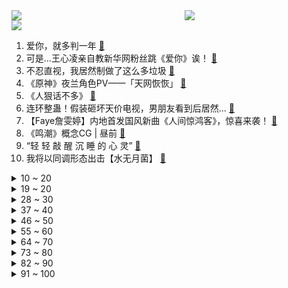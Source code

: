 <div >
	<a style="float:left;width:55%;" href = "https://github.com/anuraghazra/github-readme-stats">
	 <img src = "https://github-readme-stats.vercel.app/api?username=iuuuuuaena&theme=buefy&show_icons=true"/>
	</a>
	<a  style="float:right;width:45%" href = "https://github.com/anuraghazra/github-readme-stats">
	 <img  src="https://github-readme-stats.vercel.app/api/top-langs/?username=anuraghazra&layout=compact"/>
	</a>
	</div>

[![](https://img.shields.io/badge/jxd-@jxdgogogo.xyz-yellowgreen.svg)](https://www.jxdgogogo.xyz)<br>
1. 爱你，就多判一年 [:link:](//www.bilibili.com/video/BV1Aa411E7ZR) <br>
2. 可是...王心凌亲自教新华网粉丝跳《爱你》诶！ [:link:](//www.bilibili.com/video/BV1xY4y1L7zH) <br>
3. 不忍直视，我居然制做了这么多垃圾 [:link:](//www.bilibili.com/video/BV155411X7EN) <br>
4. 《原神》夜兰角色PV——「天网恢恢」 [:link:](//www.bilibili.com/video/BV1zB4y197Ru) <br>
5. 《人狠话不多》 [:link:](//www.bilibili.com/video/BV1N54y1o7Nr) <br>
6. 连环整蛊！假装砸坏天价电视，男朋友看到后居然... [:link:](//www.bilibili.com/video/BV1c54y1o7BS) <br>
7. 【Faye詹雯婷】内地首发国风新曲《人间惊鸿客》，惊喜来袭！ [:link:](//www.bilibili.com/video/BV1xS4y1z7qt) <br>
8. 《鸣潮》概念CG  |  昼前 [:link:](//www.bilibili.com/video/BV1NB4y1X7Qo) <br>
9. “轻 轻 敲 醒 沉 睡 的 心 灵” [:link:](//www.bilibili.com/video/BV1x34y1E77j) <br>
10. 我将以同调形态出击【水无月菌】 [:link:](//www.bilibili.com/video/BV1hY4y1B7Lu) <br>
<details>
<summary>10 ~ 20</summary>

11. ヒステリックナイトガール【弹丸论破2】手书【live2d动画】 [:link:](//www.bilibili.com/video/BV1yt4y1s7yN) <br>
12. 【warma】你刚说“想让我帮忙”对吧？ [:link:](//www.bilibili.com/video/BV1v54y1o7iR) <br>
13. 这名“业余”程序员，曾用50张1080ti对抗癌症【差评君】 [:link:](//www.bilibili.com/video/BV1x3411V7tL) <br>
14. 清兵先锋世界纪录：15秒462刀！没有一个多余的操作！我已登峰造极！ [:link:](//www.bilibili.com/video/BV1J54y1o7Sk) <br>
15. 榜 一 大 姐 [:link:](//www.bilibili.com/video/BV16A4y1Z722) <br>
16. 帅小伙飞5000公里，探访古巴第一餐厅！一顿饭古巴人3个月工资？ [:link:](//www.bilibili.com/video/BV1GY411u7AZ) <br>
17. DECO*27 - 愛言葉Ⅳ feat. 初音未来 [:link:](//www.bilibili.com/video/BV1u54y1f7mY) <br>
18. 《崩坏：星穹铁道》希露瓦角色PV——「引爆在即！」 [:link:](//www.bilibili.com/video/BV1BY411u7wQ) <br>
19. 【周 周 舞 蹈】   爱 你~ [:link:](//www.bilibili.com/video/BV1QB4y1Q75M) <br>
</details>
<details>
<summary>19 ~ 20</summary>

20. 虾皮鸡蛋面 [:link:](//www.bilibili.com/video/BV13B4y1R71t) <br>
21. 武 大 郎 的 夏 天 [:link:](//www.bilibili.com/video/BV1MU4y1y7cv) <br>
22. 在海南，一脚能踩死三个特有种 [:link:](//www.bilibili.com/video/BV1Zr4y1s7e7) <br>
23. 【鉴定热门】微波炉里的葡萄能产生等离子体？反复烧开的水致癌？ [:link:](//www.bilibili.com/video/BV1uY411u7WH) <br>
24. 教00后做事有多难？ [:link:](//www.bilibili.com/video/BV1aT4y1q76N) <br>
25. 【4K60FPS】王心凌《爱你》经典现场！她太可爱了 [:link:](//www.bilibili.com/video/BV1a34y1E73C) <br>
26. 霸道总裁小草院子 [:link:](//www.bilibili.com/video/BV1nA4y1Z7xm) <br>
27. 王心凌的高人气，绝对有我老公的一份力 [:link:](//www.bilibili.com/video/BV1dY411F7iH) <br>
28. 一些死去的回忆开始攻击我 [:link:](//www.bilibili.com/video/BV1F3411V7jR) <br>
</details>
<details>
<summary>28 ~ 30</summary>

29. 我是办公的，办公上分的 [:link:](//www.bilibili.com/video/BV1ma41177P9) <br>
30. 全球首艘！我国完成从零到一突破！ [:link:](//www.bilibili.com/video/BV1fT4y1q7vG) <br>
31. 我呢作为一名中国人，会点功夫很合理吧！ [:link:](//www.bilibili.com/video/BV1at4y1s7DF) <br>
32. 抱歉了，这个视频要看两遍可能才是我想说的… [:link:](//www.bilibili.com/video/BV15a411j7F4) <br>
33. 大风天一定尽量少出门 [:link:](//www.bilibili.com/video/BV1ga411E72Z) <br>
34. 🤺 退 退 退 🤺 [:link:](//www.bilibili.com/video/BV19A4y1o7Zk) <br>
35. 这次给村里画墙绘没有收钱，我老婆还剥了一个蛋奖励我。 [:link:](//www.bilibili.com/video/BV15Y4y1B7dy) <br>
36. 王心凌：导演，我不行了【阅片无数Ⅱ 46】 [:link:](//www.bilibili.com/video/BV1ZF411V76X) <br>
37. 深夜环卫工人阿姨喜极落泪 [:link:](//www.bilibili.com/video/BV1xY4y1571m) <br>
</details>
<details>
<summary>37 ~ 40</summary>

38. 唱跳版《爱你》，希望不要太社死！ [:link:](//www.bilibili.com/video/BV16t4y1s7mT) <br>
39. 土 豆 天 花 板 [:link:](//www.bilibili.com/video/BV1na411E7KL) <br>
40. 日本大阪秋叶原！挑战天国地狱超大扭蛋机！ [:link:](//www.bilibili.com/video/BV1Wt4y1s7uP) <br>
41. 假如明星成为了你的同事 [:link:](//www.bilibili.com/video/BV18Y4y1L7DW) <br>
42. 懒 得 爱 你 [:link:](//www.bilibili.com/video/BV1994y1U7Hn) <br>
43. 【卡洛·罗韦利】关于时间（不存在）的主题演讲 [:link:](//www.bilibili.com/video/BV13541197sS) <br>
44. 【猛男版】爱你 [:link:](//www.bilibili.com/video/BV15B4y1X7pq) <br>
45. 美 国 退 长 [:link:](//www.bilibili.com/video/BV1ev4y1A7Wo) <br>
46. 孙策贴贴 [:link:](//www.bilibili.com/video/BV1T94y1S7QQ) <br>
</details>
<details>
<summary>46 ~ 50</summary>

47. 用不锈钢盆儿给我们当地的警务人员做了一个小工具 [:link:](//www.bilibili.com/video/BV1EB4y1R7ni) <br>
48. 在《我的世界》中还原梵高名作《星空》 [:link:](//www.bilibili.com/video/BV19S4y1B747) <br>
49. 失去武器，人类只是猛兽的点心？自信点朋友！你需要的或许只是勇气与一点点技巧！ [:link:](//www.bilibili.com/video/BV1jZ4y1b71L) <br>
50. 小伙1500买“天价”外卖，老板竟说：“嫌贵？吃过没？” [:link:](//www.bilibili.com/video/BV1cT4y1B7DE) <br>
51. 走进亚马逊贫民窟！野生鳄鱼只要18元一只？ [:link:](//www.bilibili.com/video/BV1dF411V7sU) <br>
52. 捏塑袁爷爷一周年 禾下乘凉梦 [:link:](//www.bilibili.com/video/BV11r4y147jv) <br>
53. 班里新来个外国同学是什么体验？ [:link:](//www.bilibili.com/video/BV1aS4y1z7sB) <br>
54. 南方人去东北烧烤，木盆也打火锅？老板就怕你吃不饱！ [:link:](//www.bilibili.com/video/BV1UF411L7t2) <br>
55. 【改善气质，骨盆前倾，开肩合集】中国脊医也很行之脊医有嘻哈。。。痛经拉伸，久坐开肩，骨盆前倾调整 [:link:](//www.bilibili.com/video/BV1jt4y1x7mT) <br>
</details>
<details>
<summary>55 ~ 60</summary>

56. 王老菊教你当沙漠卷王 [:link:](//www.bilibili.com/video/BV1pv4y1P7tJ) <br>
57. 这个街机厅是活的！ [:link:](//www.bilibili.com/video/BV1Av4y1w7j4) <br>
58. 欢迎各路卷王，前来一战！ [:link:](//www.bilibili.com/video/BV19F411L7pi) <br>
59. 回合制二游还能真香吗？《星穹铁道》二测最新体验报告！ [:link:](//www.bilibili.com/video/BV1gF41157Jm) <br>
60. 2013年王心凌登央视唱《串烧歌》看看谁的DNA动了？ [:link:](//www.bilibili.com/video/BV1P94y1S7Cd) <br>
61. 丰收了 我真的很想画这幅画 [:link:](//www.bilibili.com/video/BV1XY4y157g8) <br>
62. 花11万多买台新车，10块钱怼2个高配版烧饼夹菜庆祝一下，真香 [:link:](//www.bilibili.com/video/BV1m54y1d7pa) <br>
63. 我帮周董“出歌”还被本人评论了？！原创歌曲《常玉》 [:link:](//www.bilibili.com/video/BV1st4y1s7Kk) <br>
64. 小猫咪也会跳可达鸭舞！ [:link:](//www.bilibili.com/video/BV1bT4y1q7G1) <br>
</details>
<details>
<summary>64 ~ 70</summary>

65. 【路温】读评论：为什么好剧数量少？难道路人没有粉丝多吗？ [:link:](//www.bilibili.com/video/BV1G54y1f78K) <br>
66. 手里有颗闪？ [:link:](//www.bilibili.com/video/BV1wg411o7An) <br>
67. 【每日一遍】5个起床习惯帮你充满动力！ [:link:](//www.bilibili.com/video/BV1GU4y1y7X8) <br>
68. 【low君】《微笑Pasta》:06年台偶收视冠军，大明星恋上乌龟妹！ [:link:](//www.bilibili.com/video/BV1tv4y1A7FW) <br>
69. 原 区 零 [:link:](//www.bilibili.com/video/BV17U4y127yD) <br>
70. “短短几秒，央视记者就泪崩了，队长，别被我妈看见!” [:link:](//www.bilibili.com/video/BV1Y34y1j78N) <br>
71. 某宝“小视频”里的商品，真不是纯纯的智商税吗？#第二弹！ [:link:](//www.bilibili.com/video/BV1UB4y197rD) <br>
72. 就想吃个小龙虾而已 [:link:](//www.bilibili.com/video/BV1z34y1j7bX) <br>
73. 十年网龄才知道的CF地图，还记得以前的CF是什么样的吗？（CF地图篇2） [:link:](//www.bilibili.com/video/BV1Pr4y1t7Jp) <br>
</details>
<details>
<summary>73 ~ 80</summary>

74. 命 运 时 代 生 存 [:link:](//www.bilibili.com/video/BV1i34y1j76K) <br>
75. 不会有时差 | 夏鸣星 X 方文山合作新歌 [:link:](//www.bilibili.com/video/BV1gU4y1y7qA) <br>
76. 笑死，要不是她，真没见过vb热搜不控评这么多自来水！ [:link:](//www.bilibili.com/video/BV1PS4y1z77n) <br>
77. SEVENTEEN 'HOT' Official MV [:link:](//www.bilibili.com/video/BV1BY411u7ua) <br>
78. 《没什么逝的话，我就先挂了》 [:link:](//www.bilibili.com/video/BV1Ca411E7Bw) <br>
79. 【半佛】活着就是熬着，活下去就是一切 [:link:](//www.bilibili.com/video/BV1yB4y1Q7ZN) <br>
80. 关键字：自习课  玩手机 [:link:](//www.bilibili.com/video/BV1u54y1o7JY) <br>
81. 爱你，但是是二手的 [:link:](//www.bilibili.com/video/BV1K34y177b5) <br>
82. 人类调解节目癫疯之作《老娘舅之爆裂孝子》全程高能，心脏病患者慎入 [:link:](//www.bilibili.com/video/BV1B94y1U7bD) <br>
</details>
<details>
<summary>82 ~ 90</summary>

83. 肥肥虾庄  厨子探店¥1？40 [:link:](//www.bilibili.com/video/BV1dB4y197CM) <br>
84. 把毒品当零食，被一棵草毁掉的国家也门【魔幻国度05】 [:link:](//www.bilibili.com/video/BV1jS4y1q7oz) <br>
85. 菜鸟驿站真的赚钱吗？我承包一个店给大家打个样！ [:link:](//www.bilibili.com/video/BV1LZ4y1h7tQ) <br>
86. 网友的建议实在太有用了！瞧孩子都会仰泳了！！ [:link:](//www.bilibili.com/video/BV1PB4y1X7Jg) <br>
87. 发给你第一个想到的人 [:link:](//www.bilibili.com/video/BV1954y1d7Fa) <br>
88. 每秒回1000血？太低了！法师版男枪臭死你！【有点骚东西】 [:link:](//www.bilibili.com/video/BV1N3411V7xb) <br>
89. 警长：一场公平的对决而已！ [:link:](//www.bilibili.com/video/BV1xY4y1L7pk) <br>
90. 【折纸】折一个阿尼亚 [:link:](//www.bilibili.com/video/BV1B3411V7oi) <br>
91. 爱你，就吹唢呐 [:link:](//www.bilibili.com/video/BV1g54y1o74V) <br>
</details>
<details>
<summary>91 ~ 100</summary>

92. 被王心凌中年男粉笑死！最新路透围着王姐一脸慈祥，仿佛看女儿！ [:link:](//www.bilibili.com/video/BV1ta411E751) <br>
93. 楼下广场舞声音扰民，被附近居民“人工降雨”式驱赶！ [:link:](//www.bilibili.com/video/BV1Lt4y1s7kJ) <br>
94. 这玩意卖5块钱一杯！？真的血亏。。。。 [:link:](//www.bilibili.com/video/BV11B4y1Q73T) <br>
95. 鹰妈妈：这绝对不是幻觉！ [:link:](//www.bilibili.com/video/BV1K541197HK) <br>
96. 米哈游400多人做回合制？业内直呼离大谱！ [:link:](//www.bilibili.com/video/BV1Gg411R7u7) <br>
97. 做为王心凌老老粉儿，必须模仿一波MV来支持她！我DNA动了，她真的是我的青春啊！！ [:link:](//www.bilibili.com/video/BV1B34y1j7H6) <br>
98. 王心凌姐姐是原唱，也可以是原告..... [:link:](//www.bilibili.com/video/BV1u3411V7YZ) <br>
99. 夏日衣品改造计划！！私藏男装店铺分享！！！ [:link:](//www.bilibili.com/video/BV1eY4y1L7FY) <br>
100. 王心凌是原唱，也可以是原告 [:link:](//www.bilibili.com/video/BV1yY4y167vS) <br>
</details>
